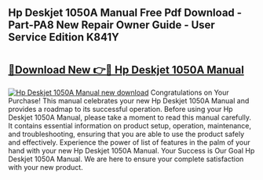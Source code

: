 ## Hp Deskjet 1050A Manual Free Pdf Download - Part-PA8 New Repair Owner Guide - User Service Edition K841Y

# <h2><a href="http://bc98696.oget.top/?id=Hp+Deskjet+1050A+Manual">🔗Download New 👉🔴 Hp Deskjet 1050A Manual</a></h2>

[![Hp Deskjet 1050A Manual new download](https://i.imgur.com/5g1atiW.png)](http://bc98696.oget.top/?id=Hp+Deskjet+1050A+Manual)
Congratulations on Your Purchase! This manual celebrates your new Hp Deskjet 1050A Manual and provides a roadmap to its successful operation. Before using your Hp Deskjet 1050A Manual, please take a moment to read this manual carefully. It contains essential information on product setup, operation, maintenance, and troubleshooting, ensuring that you are able to use the product safely and effectively. Experience the power of list of features in the palm of your hand with your new Hp Deskjet 1050A Manual. Your Success is Our Goal Hp Deskjet 1050A Manual. We are here to ensure your complete satisfaction with your new product.

